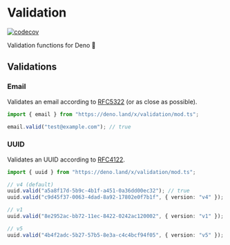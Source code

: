 # Validation

[![codecov](https://codecov.io/gh/atlasland/validation/branch/main/graph/badge.svg?token=UWBLBL4S0W)](https://codecov.io/gh/atlasland/validation)

Validation functions for Deno 🦕

## Validations

### Email

Validates an email according to
[RFC5322](https://tools.ietf.org/html/rfc5322#section-3.4) (or as close as
possible).

```ts
import { email } from "https://deno.land/x/validation/mod.ts";

email.valid("test@example.com"); // true
```

### UUID

Validates an UUID according to
[RFC4122](https://datatracker.ietf.org/doc/html/rfc4122).

```ts
import { uuid } from "https://deno.land/x/validation/mod.ts";

// v4 (default)
uuid.valid("a5a8f17d-5b9c-4b1f-a451-0a36dd00ec32"); // true
uuid.valid("c9d45f37-0063-4dad-8a92-17802e0f7b1f", { version: "v4" }); // true

// v1
uuid.valid("8e2952ac-bb72-11ec-8422-0242ac120002", { version: "v1" }); // true

// v5
uuid.valid("4b4f2adc-5b27-57b5-8e3a-c4c4bcf94f05", { version: "v5" }); // true
```
